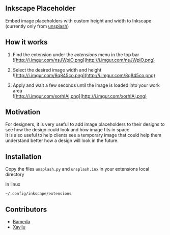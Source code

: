 ## Inkscape Placeholder
Embed image placeholders with custom height and width to Inkscape (currently only from [unsplash](https://unsplash.com))

## How it works
1. Find the extension under the _extensions_ menu in the top bar  
![http://i.imgur.com/nsJWpiO.png](http://i.imgur.com/nsJWpiO.png)

2. Select the desired image width and height  
![http://i.imgur.com/8q845co.png](http://i.imgur.com/8q845co.png)

3. Apply and wait a few seconds until the image is loaded into your work area  
![http://i.imgur.com/xorhIAj.png](http://i.imgur.com/xorhIAj.png)

## Motivation

For designers, it is very useful to add image placeholders to their designs to see how the design could look and how image fits in space.  
It is also useful to help clients see a temporary image that could help them understand better how a design will look in the future.

## Installation

Copy the files `unsplash.py` and `unsplash.inx` in your extensions local directory

In linux

```
~/.config/inkscape/extensions
```

## Contributors

- [Bameda](https://github.com/bameda)
- [Xaviju](https://github.com/Xaviju)
